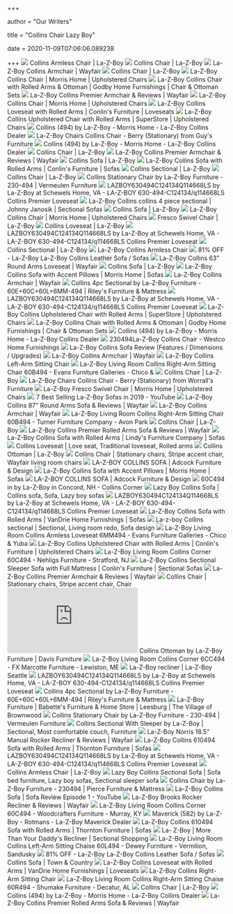 +++
        
author = "Our Writers"
        
title = "Collins Chair Lazy Boy"
        
date = 2020-11-09T07:06:06.089238
        
+++
[ ![](http://content.la-z-boy.com/Images/product/category/roomplanner/glamour/large/494_60M_1_v2.jpg)](http://content.la-z-boy.com/Images/product/category/roomplanner/glamour/large/494_60M_1_v2.jpg) Collins Armless Chair | La-Z-Boy
[ ![](https://content.la-z-boy.com/Images/product/categoryalt/large/230_494closeup.jpg)](https://content.la-z-boy.com/Images/product/categoryalt/large/230_494closeup.jpg) Collins Chair | La-Z-Boy
[ ![](https://secure.img1-fg.wfcdn.com/im/33720003/compr-r85/6048/60488261/collins-armchair.jpg)](https://secure.img1-fg.wfcdn.com/im/33720003/compr-r85/6048/60488261/collins-armchair.jpg) La-Z-Boy Collins Armchair | Wayfair
[ ![](http://content.la-z-boy.com/Images/product/categoryalt/large/230_494_alt.jpg)](http://content.la-z-boy.com/Images/product/categoryalt/large/230_494_alt.jpg) Collins Chair | La-Z-Boy
[ ![](https://imageresizer.furnituredealer.net/img/remote/images.furnituredealer.net/img/products%2Fla-z-boy%2Fcolor%2Fcollins%20494_728329057-bjuxqsxnjcuwiqkjan5fzkw.jpg?width=878&height=600&scale=both&trim.threshold=80)](https://imageresizer.furnituredealer.net/img/remote/images.furnituredealer.net/img/products%2Fla-z-boy%2Fcolor%2Fcollins%20494_728329057-bjuxqsxnjcuwiqkjan5fzkw.jpg?width=878&height=600&scale=both&trim.threshold=80) La-Z-Boy Collins Chair | Morris Home | Upholstered Chairs
[ ![](https://imageresizer.furnituredealer.net/img/remote/images.furnituredealer.net/img/products%2Fla-z-boy%2Fcolor%2Fcollins%20494_230494l%2B240494le111778-b0.jpg?width=1024&height=768&scale=both&trim.threshold=50&trim.percentpadding=10)](https://imageresizer.furnituredealer.net/img/remote/images.furnituredealer.net/img/products%2Fla-z-boy%2Fcolor%2Fcollins%20494_230494l%2B240494le111778-b0.jpg?width=1024&height=768&scale=both&trim.threshold=50&trim.percentpadding=10) La-Z-Boy Collins Chair with Rolled Arms & Ottoman | Godby Home Furnishings  | Chair & Ottoman Sets
[ ![](https://secure.img1-fg.wfcdn.com/im/25504776/resize-h800-w800%5Ecompr-r85/6892/68927421/Collins+Premier+Armchair.jpg)](https://secure.img1-fg.wfcdn.com/im/25504776/resize-h800-w800%5Ecompr-r85/6892/68927421/Collins+Premier+Armchair.jpg) La-Z-Boy Collins Premier Armchair & Reviews | Wayfair
[ ![](https://imageresizer.furnituredealer.net/img/remote/images.furnituredealer.net/img/products%2Fla-z-boy%2Fcolor%2Fcollins%20494_728329057-bqgsptedslka2inymu-dp3q.jpg?width=878&height=600&scale=both&trim.threshold=80)](https://imageresizer.furnituredealer.net/img/remote/images.furnituredealer.net/img/products%2Fla-z-boy%2Fcolor%2Fcollins%20494_728329057-bqgsptedslka2inymu-dp3q.jpg?width=878&height=600&scale=both&trim.threshold=80) La-Z-Boy Collins Chair | Morris Home | Upholstered Chairs
[ ![](https://imageresizer.furnituredealer.net/img/remote/images.furnituredealer.net/img/products%2Fla-z-boy%2Fcolor%2Fcollins%20494_630494dl981036-b2.jpg?width=1024&height=768&scale=both&trim.threshold=50&trim.percentpadding=10)](https://imageresizer.furnituredealer.net/img/remote/images.furnituredealer.net/img/products%2Fla-z-boy%2Fcolor%2Fcollins%20494_630494dl981036-b2.jpg?width=1024&height=768&scale=both&trim.threshold=50&trim.percentpadding=10) La-Z-Boy Collins Loveseat with Rolled Arms | Conlin's Furniture | Loveseats
[ ![](https://imageresizer.furnituredealer.net/img/remote/images.furnituredealer.net/img/products%2Fla-z-boy%2Fcolor%2Fcollins%20494_230494le111778-b0.jpg?width=1024&height=768&scale=both&trim.threshold=50&trim.percentpadding=10)](https://imageresizer.furnituredealer.net/img/remote/images.furnituredealer.net/img/products%2Fla-z-boy%2Fcolor%2Fcollins%20494_230494le111778-b0.jpg?width=1024&height=768&scale=both&trim.threshold=50&trim.percentpadding=10) La-Z-Boy Collins Upholstered Chair with Rolled Arms | SuperStore |  Upholstered Chairs
[ ![](https://imageresizer.furnituredealer.net/img/remote/images.furnituredealer.net/img/collections%2Fla-z-boy%2Fcollins%20494_494-lss-b1.jpg?width=850&height=850&f.sharpen=25&down.preserve=0&trim.threshold=80&trim.percentpadding=0.5)](https://imageresizer.furnituredealer.net/img/remote/images.furnituredealer.net/img/collections%2Fla-z-boy%2Fcollins%20494_494-lss-b1.jpg?width=850&height=850&f.sharpen=25&down.preserve=0&trim.threshold=80&trim.percentpadding=0.5) Collins (494) by La-Z-Boy - Morris Home - La-Z-Boy Collins Dealer
[ ![](https://imgres.tailbase.com/rzdimg/prods/800/553812_1.jpg)](https://imgres.tailbase.com/rzdimg/prods/800/553812_1.jpg) La-Z-Boy Chairs Collins Chair - Berry (Stationary) from Guy's Furniture
[ ![](https://images.furnituredealer.net/img/collections%2Fla-z-boy%2Fcollins%20494_494-db1.jpg)](https://images.furnituredealer.net/img/collections%2Fla-z-boy%2Fcollins%20494_494-db1.jpg) Collins (494) by La-Z-Boy - Morris Home - La-Z-Boy Collins Dealer
[ ![](https://spin-image.marxent.io/lzb?SKU=230494&padding=10&bg=white&Base=B144708&Finish=Default&trim&width=1000&height=1000)](https://spin-image.marxent.io/lzb?SKU=230494&padding=10&bg=white&Base=B144708&Finish=Default&trim&width=1000&height=1000) Collins Chair | La-Z-Boy
[ ![](https://secure.img1-fg.wfcdn.com/im/36855689/resize-h800-w800%5Ecompr-r85/6892/68927422/Collins+Premier+Armchair.jpg)](https://secure.img1-fg.wfcdn.com/im/36855689/resize-h800-w800%5Ecompr-r85/6892/68927422/Collins+Premier+Armchair.jpg) La-Z-Boy Collins Premier Armchair & Reviews | Wayfair
[ ![](https://content.la-z-boy.com/Images/product/category/sofas/large/494_sofa_v2.jpg)](https://content.la-z-boy.com/Images/product/category/sofas/large/494_sofa_v2.jpg) Collins Sofa | La-Z-Boy
[ ![](https://imageresizer.furnituredealer.net/img/remote/images.furnituredealer.net/img/products%2Fla-z-boy%2Fcolor%2Fcollins%20494_610494124153-b3.jpg?width=1024&height=768&scale=both&trim.threshold=50&trim.percentpadding=10)](https://imageresizer.furnituredealer.net/img/remote/images.furnituredealer.net/img/products%2Fla-z-boy%2Fcolor%2Fcollins%20494_610494124153-b3.jpg?width=1024&height=768&scale=both&trim.threshold=50&trim.percentpadding=10) La-Z-Boy Collins Sofa with Rolled Arms | Conlin's Furniture | Sofas
[ ![](http://content.la-z-boy.com/Images/product/categoryalt/sectional/large/xxy_494_alt.jpg)](http://content.la-z-boy.com/Images/product/categoryalt/sectional/large/xxy_494_alt.jpg) Collins Sectional | La-Z-Boy
[ ![](https://content.la-z-boy.com/Images/product/categoryalt/230_494topview.jpg)](https://content.la-z-boy.com/Images/product/categoryalt/230_494topview.jpg) Collins Chair | La-Z-Boy
[ ![](https://cdn.knorrweb.com/la-z-boy-furniture/800x800/collins-stationary-chair.jpg)](https://cdn.knorrweb.com/la-z-boy-furniture/800x800/collins-stationary-chair.jpg) Collins Stationary Chair by La-Z-Boy Furniture - 230-494 | Vermeulen  Furniture
[ ![](https://images.webfronts.com/cache/ehqwdtnktg.jpg?imgeng=/w_500/h_500/m_letterbox_ffffff_100)](https://images.webfronts.com/cache/ehqwdtnktg.jpg?imgeng=/w_500/h_500/m_letterbox_ffffff_100) LAZBOY630494C124134Q114668LS by La-Z-Boy at Schewels Home, VA - LA-Z-BOY  630-494-C124134/q114668LS Collins Premier Loveseat
[ ![](https://images.furnituredealer.net/img/products%2Fla-z-boy%2Fcolor%2Fcollins%20494_9910335-bsabk5eq_l0upkhupetgy5q.jpg)](https://images.furnituredealer.net/img/products%2Fla-z-boy%2Fcolor%2Fcollins%20494_9910335-bsabk5eq_l0upkhupetgy5q.jpg) La-Z-Boy Collins collins 4 piece sectional | Johnny Janosik | Sectional  Sofas
[ ![](https://content.la-z-boy.com/Images/product/categoryalt/large/VN12f_COLLINS_C990634.jpg)](https://content.la-z-boy.com/Images/product/categoryalt/large/VN12f_COLLINS_C990634.jpg) Collins Sofa | La-Z-Boy
[ ![](https://imageresizer.furnituredealer.net/img/remote/images.furnituredealer.net/img/products%2Fla-z-boy%2Fcolor%2Fcollins%20494_728329057-bktqceqifbe6qgwvp52gsqq.jpg?width=878&height=600&scale=both&trim.threshold=80)](https://imageresizer.furnituredealer.net/img/remote/images.furnituredealer.net/img/products%2Fla-z-boy%2Fcolor%2Fcollins%20494_728329057-bktqceqifbe6qgwvp52gsqq.jpg?width=878&height=600&scale=both&trim.threshold=80) La-Z-Boy Collins Chair | Morris Home | Upholstered Chairs
[ ![](https://content.la-z-boy.com/Images/product/category/chairs/large/306_chair_v2.jpg)](https://content.la-z-boy.com/Images/product/category/chairs/large/306_chair_v2.jpg) Fresco Swivel Chair | La-Z-Boy
[ ![](https://content.la-z-boy.com/Images/product/categoryalt/630_494_alt.jpg)](https://content.la-z-boy.com/Images/product/categoryalt/630_494_alt.jpg) Collins Loveseat | La-Z-Boy
[ ![](https://images.webfronts.com/cache/mtnfibrldm.jpg?imgeng=/w_500/h_500/m_letterbox_ffffff_100)](https://images.webfronts.com/cache/mtnfibrldm.jpg?imgeng=/w_500/h_500/m_letterbox_ffffff_100) LAZBOY630494C124134Q114668LS by La-Z-Boy at Schewels Home, VA - LA-Z-BOY  630-494-C124134/q114668LS Collins Premier Loveseat
[ ![](https://content.la-z-boy.com/Images/product/category/sectionals/large/494_sectional_v2.jpg)](https://content.la-z-boy.com/Images/product/category/sectionals/large/494_sectional_v2.jpg) Collins Sectional | La-Z-Boy
[ ![](https://images2.imgix.net/p4dbimg/126/images/60m_494.jpg?trim=color&trimcolor=FFFFFF&trimtol=5&w=1024&h=768&fm=pjpg&auto=format)](https://images2.imgix.net/p4dbimg/126/images/60m_494.jpg?trim=color&trimcolor=FFFFFF&trimtol=5&w=1024&h=768&fm=pjpg&auto=format) La-Z-Boy Collins Armless Chair
[ ![](https://images.kaiyo.com/81395/la-z-boy/sofas/classic-sofas/second-hand-collins-leather-sofa.jpeg)](https://images.kaiyo.com/81395/la-z-boy/sofas/classic-sofas/second-hand-collins-leather-sofa.jpeg) 81% OFF - La-Z-Boy La-Z-Boy Collins Leather Sofa / Sofas
[ ![](https://secure.img1-ag.wfcdn.com/im/35877678/resize-h800-w800%5Ecompr-r85/6690/66901414/Collins+63%2522+Round+Arms+Loveseat.jpg)](https://secure.img1-ag.wfcdn.com/im/35877678/resize-h800-w800%5Ecompr-r85/6690/66901414/Collins+63%2522+Round+Arms+Loveseat.jpg) La-Z-Boy Collins 63" Round Arms Loveseat | Wayfair
[ ![](https://content.la-z-boy.com/Images/product/categoryalt/610_494closeuproom.jpg)](https://content.la-z-boy.com/Images/product/categoryalt/610_494closeuproom.jpg) Collins Sofa | La-Z-Boy
[ ![](https://imageresizer.furnituredealer.net/img/remote/images.furnituredealer.net/img/products%2Fla-z-boy%2Fcolor%2Fcollins%20494_509623189-bhjuopc8w_0-6wu3lcpiuog.jpg?width=878&height=600&scale=both&trim.threshold=80)](https://imageresizer.furnituredealer.net/img/remote/images.furnituredealer.net/img/products%2Fla-z-boy%2Fcolor%2Fcollins%20494_509623189-bhjuopc8w_0-6wu3lcpiuog.jpg?width=878&height=600&scale=both&trim.threshold=80) La-Z-Boy Collins Sofa with Accent Pillows | Morris Home | Sofas
[ ![](https://secure.img1-fg.wfcdn.com/im/59634264/resize-h800-w800%5Ecompr-r85/1002/100225157/Collins+Armchair.jpg)](https://secure.img1-fg.wfcdn.com/im/59634264/resize-h800-w800%5Ecompr-r85/1002/100225157/Collins+Armchair.jpg) La-Z-Boy Collins Armchair | Wayfair
[ ![](https://cdn.knorrweb.com/la-z-boy-furniture/800x800/99b7b3601c6f65e6feddd96cb506ddae.jpg)](https://cdn.knorrweb.com/la-z-boy-furniture/800x800/99b7b3601c6f65e6feddd96cb506ddae.jpg) Collins 4pc Sectional by La-Z-Boy Furniture - 60E+60C+60L+6MM-494 | Riley's  Furniture & Mattress
[ ![](https://images.webfronts.com/cache/omhnmuoshi.jpg?imgeng=/w_500/h_500/m_letterbox_ffffff_100)](https://images.webfronts.com/cache/omhnmuoshi.jpg?imgeng=/w_500/h_500/m_letterbox_ffffff_100) LAZBOY630494C124134Q114668LS by La-Z-Boy at Schewels Home, VA - LA-Z-BOY  630-494-C124134/q114668LS Collins Premier Loveseat
[ ![](https://imageresizer.furnituredealer.net/img/remote/images.furnituredealer.net/img/products%2Fla-z-boy%2Fcolor%2Fcollins%20494_230494le111778-b4.jpg?width=1024&height=768&scale=both&trim.threshold=50&trim.percentpadding=10)](https://imageresizer.furnituredealer.net/img/remote/images.furnituredealer.net/img/products%2Fla-z-boy%2Fcolor%2Fcollins%20494_230494le111778-b4.jpg?width=1024&height=768&scale=both&trim.threshold=50&trim.percentpadding=10) La-Z-Boy Collins Upholstered Chair with Rolled Arms | SuperStore |  Upholstered Chairs
[ ![](https://imageresizer.furnituredealer.net/img/remote/images.furnituredealer.net/img/products%2Fla-z-boy%2Fcolor%2Fcollins%20494_230494l%2B240494le111778-b2.jpg?width=1024&height=768&scale=both&trim.threshold=50&trim.percentpadding=10)](https://imageresizer.furnituredealer.net/img/remote/images.furnituredealer.net/img/products%2Fla-z-boy%2Fcolor%2Fcollins%20494_230494l%2B240494le111778-b2.jpg?width=1024&height=768&scale=both&trim.threshold=50&trim.percentpadding=10) La-Z-Boy Collins Chair with Rolled Arms & Ottoman | Godby Home Furnishings  | Chair & Ottoman Sets
[ ![](https://imageresizer.furnituredealer.net/img/remote/images.furnituredealer.net/img/collections%2Fla-z-boy%2Fcollins%20494_494-lss-b3.jpg?width=850&height=850&f.sharpen=25&down.preserve=0&trim.threshold=80&trim.percentpadding=0.5)](https://imageresizer.furnituredealer.net/img/remote/images.furnituredealer.net/img/collections%2Fla-z-boy%2Fcollins%20494_494-lss-b3.jpg?width=850&height=850&f.sharpen=25&down.preserve=0&trim.threshold=80&trim.percentpadding=0.5) Collins (494) by La-Z-Boy - Morris Home - La-Z-Boy Collins Dealer
[ ![](https://www.specsserver.com/CACHE/MEFGFGWGUCOD.JPG)](https://www.specsserver.com/CACHE/MEFGFGWGUCOD.JPG) 230494La-Z-Boy Collins Chair - Westco Home Furnishings
[ ![](https://www.furnitureacademy.com/wp-content/uploads/2019/07/La-Z-Boy-Collins-Sofa-Review-Features-Dimensions-Upgrades.jpg)](https://www.furnitureacademy.com/wp-content/uploads/2019/07/La-Z-Boy-Collins-Sofa-Review-Features-Dimensions-Upgrades.jpg) La-Z-Boy Collins Sofa Review (Features / Dimensions / Upgrades)
[ ![](https://secure.img1-fg.wfcdn.com/im/27739742/resize-h800-w800%5Ecompr-r85/1002/100225151/Collins+Armchair.jpg)](https://secure.img1-fg.wfcdn.com/im/27739742/resize-h800-w800%5Ecompr-r85/1002/100225151/Collins+Armchair.jpg) La-Z-Boy Collins Armchair | Wayfair
[ ![](https://images2.imgix.net/p4dbimg/126/images/60a494.jpg?fit=fill&trim=color&trimcolor=FFFFFF&trimtol=5&bg=FFFFFF&w=1024&h=768&fm=pjpg&auto=format)](https://images2.imgix.net/p4dbimg/126/images/60a494.jpg?fit=fill&trim=color&trimcolor=FFFFFF&trimtol=5&bg=FFFFFF&w=1024&h=768&fm=pjpg&auto=format) La-Z-Boy Collins Left-Arm Sitting Chair
[ ![](https://images2.imgix.net/p4dbimg/126/images/60b_494.jpg?fit=fill&trim=color&trimcolor=FFFFFF&trimtol=5&bg=FFFFFF&w=768&h=576&fm=pjpg&auto=format)](https://images2.imgix.net/p4dbimg/126/images/60b_494.jpg?fit=fill&trim=color&trimcolor=FFFFFF&trimtol=5&bg=FFFFFF&w=768&h=576&fm=pjpg&auto=format) La-Z-Boy Living Room Collins Right-Arm Sitting Chair 60B494 - Evans  Furniture Galleries - Chico &
[ ![](https://content.la-z-boy.com/Images/product/dimensions/Chair_Dimensions.jpg)](https://content.la-z-boy.com/Images/product/dimensions/Chair_Dimensions.jpg) Collins Chair | La-Z-Boy
[ ![](https://imgres.tailbase.com/rzdimg/prods/800/553812_2.jpg)](https://imgres.tailbase.com/rzdimg/prods/800/553812_2.jpg) La-Z-Boy Chairs Collins Chair - Berry (Stationary) from Worrall's Furniture
[ ![](https://imageresizer.furnituredealer.net/img/remote/images.furnituredealer.net/img/products%2Fla-z-boy%2Fcolor%2Ffresco%20-_514957186-b3k5rdl7kpegqnhqz-a4yea.jpg?width=878&height=600&scale=both&trim.threshold=80)](https://imageresizer.furnituredealer.net/img/remote/images.furnituredealer.net/img/products%2Fla-z-boy%2Fcolor%2Ffresco%20-_514957186-b3k5rdl7kpegqnhqz-a4yea.jpg?width=878&height=600&scale=both&trim.threshold=80) La-Z-Boy Fresco Swivel Chair | Morris Home | Upholstered Chairs
[ ![](https://i.ytimg.com/vi/-beodlz0Czw/maxresdefault.jpg)](https://i.ytimg.com/vi/-beodlz0Czw/maxresdefault.jpg) 7 Best Selling La-Z-Boy Sofas in 2019 - YouTube
[ ![](https://secure.img1-fg.wfcdn.com/im/36633639/resize-h800-w800%5Ecompr-r85/1002/100227972/Collins+87%2522+Round+Arms+Sofa.jpg)](https://secure.img1-fg.wfcdn.com/im/36633639/resize-h800-w800%5Ecompr-r85/1002/100227972/Collins+87%2522+Round+Arms+Sofa.jpg) La-Z-Boy Collins 87" Round Arms Sofa & Reviews | Wayfair
[ ![](https://secure.img1-fg.wfcdn.com/im/33018373/resize-h800-w800%5Ecompr-r85/1002/100225143/Collins+Armchair.jpg)](https://secure.img1-fg.wfcdn.com/im/33018373/resize-h800-w800%5Ecompr-r85/1002/100225143/Collins+Armchair.jpg) La-Z-Boy Collins Armchair | Wayfair
[ ![](https://images2.imgix.net/p4dbimg/126/images/60b_494.jpg?trim=color&trimcolor=FFFFFF&trimtol=5&w=1024&h=768&fm=pjpg&auto=format)](https://images2.imgix.net/p4dbimg/126/images/60b_494.jpg?trim=color&trimcolor=FFFFFF&trimtol=5&w=1024&h=768&fm=pjpg&auto=format) La-Z-Boy Living Room Collins Right-Arm Sitting Chair 60B494 - Turner  Furniture Company - Avon Park
[ ![](https://www.la-z-boy.com/Images/product/category/chairs/230_653_v2_v2.jpg)](https://www.la-z-boy.com/Images/product/category/chairs/230_653_v2_v2.jpg) Collins Chair | La-Z-Boy
[ ![](https://secure.img1-fg.wfcdn.com/im/87018136/resize-h800-w800%5Ecompr-r85/4098/40985254/Collins+Premier+Rolled+Arms+Sofa.jpg)](https://secure.img1-fg.wfcdn.com/im/87018136/resize-h800-w800%5Ecompr-r85/4098/40985254/Collins+Premier+Rolled+Arms+Sofa.jpg) La-Z-Boy Collins Premier Rolled Arms Sofa & Reviews | Wayfair
[ ![](https://images.furnituredealer.net/img/products%2Fla-z-boy%2Fcolor%2Fcollins%20494_610494124153-b1.jpg)](https://images.furnituredealer.net/img/products%2Fla-z-boy%2Fcolor%2Fcollins%20494_610494124153-b1.jpg) La-Z-Boy Collins Sofa with Rolled Arms | Lindy's Furniture Company | Sofas
[ ![](https://i.pinimg.com/originals/f8/de/f5/f8def571ddb7b6a1ad2a07f2ebfb5721.jpg)](https://i.pinimg.com/originals/f8/de/f5/f8def571ddb7b6a1ad2a07f2ebfb5721.jpg) Collins Loveseat | Love seat, Traditional loveseat, Rolled arms
[ ![](https://content.la-z-boy.com/Images/product/category/ottomans/large/494_ottoman_v2.jpg)](https://content.la-z-boy.com/Images/product/category/ottomans/large/494_ottoman_v2.jpg) Collins Ottoman | La-Z-Boy
[ ![](https://i.pinimg.com/originals/6d/f2/80/6df280927f2b7ca2f4072ca8b83fff2d.jpg)](https://i.pinimg.com/originals/6d/f2/80/6df280927f2b7ca2f4072ca8b83fff2d.jpg) Collins Chair | Stationary chairs, Stripe accent chair, Wayfair living room  chairs
[ ![](https://www.adcockfurniture.com/images/thumbs/0002215_la-z-boy-collins-sofa_600.jpeg)](https://www.adcockfurniture.com/images/thumbs/0002215_la-z-boy-collins-sofa_600.jpeg) LA-Z-BOY COLLINS SOFA | Adcock Furniture & Design
[ ![](https://imageresizer.furnituredealer.net/img/remote/images.furnituredealer.net/img/products%2Fla-z-boy%2Fcolor%2Fcollins%20494_509623189-biusgjftv2ey_ooli3v5zow.jpg?width=878&height=600&scale=both&trim.threshold=80)](https://imageresizer.furnituredealer.net/img/remote/images.furnituredealer.net/img/products%2Fla-z-boy%2Fcolor%2Fcollins%20494_509623189-biusgjftv2ey_ooli3v5zow.jpg?width=878&height=600&scale=both&trim.threshold=80) La-Z-Boy Collins Sofa with Accent Pillows | Morris Home | Sofas
[ ![](https://www.adcockfurniture.com/images/thumbs/0006869_la-z-boy-roxie-swivel-chair_360.jpeg)](https://www.adcockfurniture.com/images/thumbs/0006869_la-z-boy-roxie-swivel-chair_360.jpeg) LA-Z-BOY COLLINS SOFA | Adcock Furniture & Design
[ ![](https://images.webfronts.com/cache/memtddlywpat.jpg?imgeng=/w_500/h_500/m_letterbox_ffffff_100)](https://images.webfronts.com/cache/memtddlywpat.jpg?imgeng=/w_500/h_500/m_letterbox_ffffff_100) 60C494 in by La-Z-Boy in Concord, NH - Collins Corner
[ ![](https://i.pinimg.com/originals/15/3e/e1/153ee1d9b369df04df2e4d26cc871d08.jpg)](https://i.pinimg.com/originals/15/3e/e1/153ee1d9b369df04df2e4d26cc871d08.jpg) Lazy Boy Collins Sofa | Collins sofa, Sofa, Lazy boy sofas
[ ![](https://images.webfronts.com/cache/dphuodvvxm.jpg?imgeng=/w_500/h_500/m_letterbox_ffffff_100)](https://images.webfronts.com/cache/dphuodvvxm.jpg?imgeng=/w_500/h_500/m_letterbox_ffffff_100) LAZBOY630494C124134Q114668LS by La-Z-Boy at Schewels Home, VA - LA-Z-BOY  630-494-C124134/q114668LS Collins Premier Loveseat
[ ![](https://imageresizer.furnituredealer.net/img/remote/images.furnituredealer.net/img/products%2Fla-z-boy%2Fcolor%2Fcollins%20494_610494124153-bvams-vpwhew18uwbjup7qg.jpg?width=878&height=600&scale=both&trim.threshold=80)](https://imageresizer.furnituredealer.net/img/remote/images.furnituredealer.net/img/products%2Fla-z-boy%2Fcolor%2Fcollins%20494_610494124153-bvams-vpwhew18uwbjup7qg.jpg?width=878&height=600&scale=both&trim.threshold=80) La-Z-Boy Collins Sofa with Rolled Arms | VanDrie Home Furnishings | Sofas
[ ![](https://i.pinimg.com/originals/70/30/c0/7030c00a335a156a7379ef12bc1010b3.jpg)](https://i.pinimg.com/originals/70/30/c0/7030c00a335a156a7379ef12bc1010b3.jpg) La-z-boy Collins sectional | Sectional, Living room redo, Sofa design
[ ![](https://images2.imgix.net/p4dbimg/126/images/6mm_494.jpg?trim=color&trimcolor=FFFFFF&trimtol=5&w=1024&h=768&fm=pjpg&auto=format)](https://images2.imgix.net/p4dbimg/126/images/6mm_494.jpg?trim=color&trimcolor=FFFFFF&trimtol=5&w=1024&h=768&fm=pjpg&auto=format) La-Z-Boy Living Room Collins Armless Loveseat 6MM494 - Evans Furniture  Galleries - Chico & Yuba
[ ![](https://imageresizer.furnituredealer.net/img/remote/images.furnituredealer.net/img/products%2Fla-z-boy%2Fcolor%2Fcollins%20494_230494dl981036-b0.jpg?width=1024&height=768&scale=both&trim.threshold=50&trim.percentpadding=10)](https://imageresizer.furnituredealer.net/img/remote/images.furnituredealer.net/img/products%2Fla-z-boy%2Fcolor%2Fcollins%20494_230494dl981036-b0.jpg?width=1024&height=768&scale=both&trim.threshold=50&trim.percentpadding=10) La-Z-Boy Collins Upholstered Chair with Rolled Arms | Conlin's Furniture |  Upholstered Chairs
[ ![](https://images2.imgix.net/p4dbimg/126/images/60c_494.jpg?fit=fill&trim=color&trimcolor=FFFFFF&trimtol=5&bg=FFFFFF&w=1024&h=768&fm=pjpg&auto=format)](https://images2.imgix.net/p4dbimg/126/images/60c_494.jpg?fit=fill&trim=color&trimcolor=FFFFFF&trimtol=5&bg=FFFFFF&w=1024&h=768&fm=pjpg&auto=format) La-Z-Boy Living Room Collins Corner 60C494 - Nehligs Furniture - Stratford,  NJ
[ ![](https://imageresizer.furnituredealer.net/img/remote/images.furnituredealer.net/img/products%2Fla-z-boy%2Fcolor%2Fcollins%20494_494%20sectional%20sleeper%20dl981036-b0.jpg?width=1024&height=768&scale=both&trim.threshold=50&trim.percentpadding=10)](https://imageresizer.furnituredealer.net/img/remote/images.furnituredealer.net/img/products%2Fla-z-boy%2Fcolor%2Fcollins%20494_494%20sectional%20sleeper%20dl981036-b0.jpg?width=1024&height=768&scale=both&trim.threshold=50&trim.percentpadding=10) La-Z-Boy Collins Sectional Sleeper Sofa with Full Mattress | Conlin's  Furniture | Sectional Sofas
[ ![](https://secure.img1-fg.wfcdn.com/im/24121971/resize-h500-p1-w500%5Ecompr-r85/6892/68927824/default_name.jpg)](https://secure.img1-fg.wfcdn.com/im/24121971/resize-h500-p1-w500%5Ecompr-r85/6892/68927824/default_name.jpg) La-Z-Boy Collins Premier Armchair & Reviews | Wayfair
[ ![](https://i.pinimg.com/originals/17/6c/13/176c13dedc9039e7cba08cb6db53e05b.jpg)](https://i.pinimg.com/originals/17/6c/13/176c13dedc9039e7cba08cb6db53e05b.jpg) Collins Chair | Stationary chairs, Stripe accent chair, Chair
[ ![](https://images.knorrweb.com/render-image.php?url=http://catalog.knorrweb.com/v2/furniture-files/la-z-boy-furniture/living-room-furniture/chair-ottoman/collins-ottoman-2.jpg&width=468&height=367)](https://images.knorrweb.com/render-image.php?url=http://catalog.knorrweb.com/v2/furniture-files/la-z-boy-furniture/living-room-furniture/chair-ottoman/collins-ottoman-2.jpg&width=468&height=367) Collins Ottoman by La-Z-Boy Furniture | Davis Furniture
[ ![](https://images2.imgix.net/p4dbimg/126/images/6cc_494.jpg?fit=fill&trim=color&trimcolor=FFFFFF&trimtol=5&bg=FFFFFF&w=1024&h=768&fm=pjpg&auto=format)](https://images2.imgix.net/p4dbimg/126/images/6cc_494.jpg?fit=fill&trim=color&trimcolor=FFFFFF&trimtol=5&bg=FFFFFF&w=1024&h=768&fm=pjpg&auto=format) La-Z-Boy Living Room Collins Corner 6CC494 - FX Marcotte Furniture -  Lewiston, ME
[ ![](https://www.lazboyseattle.com/wp-content/uploads/2020/02/94P_894_alt-1-604x270.jpg)](https://www.lazboyseattle.com/wp-content/uploads/2020/02/94P_894_alt-1-604x270.jpg) La-Z-Boy recliner | La-Z-Boy Seattle
[ ![](https://images.webfronts.com/cache/mtnfibrldm.jpg?imgeng=/w_225/h_225/m_letterbox_ffffff_100)](https://images.webfronts.com/cache/mtnfibrldm.jpg?imgeng=/w_225/h_225/m_letterbox_ffffff_100) LAZBOY630494C124134Q114668LS by La-Z-Boy at Schewels Home, VA - LA-Z-BOY  630-494-C124134/q114668LS Collins Premier Loveseat
[ ![](https://cdn.knorrweb.com/la-z-boy-furniture/99b7b3601c6f65e6feddd96cb506ddae.jpg)](https://cdn.knorrweb.com/la-z-boy-furniture/99b7b3601c6f65e6feddd96cb506ddae.jpg) Collins 4pc Sectional by La-Z-Boy Furniture - 60E+60C+60L+6MM-494 | Riley's  Furniture & Mattress
[ ![](https://babettesonline.com/images/uploaded/BF-Lazboy-manufacturers-page-top-MOBILE-min.jpg)](https://babettesonline.com/images/uploaded/BF-Lazboy-manufacturers-page-top-MOBILE-min.jpg) La-Z-Boy Furniture | Babette's Furniture & Home Store | Leesburg | The  Village of Brownwood
[ ![](https://cdn.knorrweb.com/la-z-boy-furniture/800x800/collins-stationary-chair-1.jpg)](https://cdn.knorrweb.com/la-z-boy-furniture/800x800/collins-stationary-chair-1.jpg) Collins Stationary Chair by La-Z-Boy Furniture - 230-494 | Vermeulen  Furniture
[ ![](https://i.pinimg.com/originals/ed/b5/cd/edb5cde20329b069bfe5ee221f01c71c.jpg)](https://i.pinimg.com/originals/ed/b5/cd/edb5cde20329b069bfe5ee221f01c71c.jpg) Collins Sectional With Sleeper by La-Z-Boy | Sectional, Most comfortable  couch, Furniture
[ ![](https://secure.img1-fg.wfcdn.com/im/46854836/compr-r85/7346/73460015/norris-185-manual-rocker-recliner.jpg)](https://secure.img1-fg.wfcdn.com/im/46854836/compr-r85/7346/73460015/norris-185-manual-rocker-recliner.jpg) La-Z-Boy Norris 18.5" Manual Rocker Recliner & Reviews | Wayfair
[ ![](https://imageresizer.furnituredealer.net/img/remote/images.furnituredealer.net/img/products%2Fla-z-boy%2Fcolor%2Fcollins%20494_610494le111734-b0.jpg?width=1024&height=768&scale=both&trim.threshold=50&trim.percentpadding=10)](https://imageresizer.furnituredealer.net/img/remote/images.furnituredealer.net/img/products%2Fla-z-boy%2Fcolor%2Fcollins%20494_610494le111734-b0.jpg?width=1024&height=768&scale=both&trim.threshold=50&trim.percentpadding=10) La-Z-Boy Collins 610494 Sofa with Rolled Arms | Thornton Furniture | Sofas
[ ![](https://images.webfronts.com/cache/egshkqrgeg.jpg?imgeng=/w_500/h_500/m_letterbox_ffffff_100)](https://images.webfronts.com/cache/egshkqrgeg.jpg?imgeng=/w_500/h_500/m_letterbox_ffffff_100) LAZBOY630494C124134Q114668LS by La-Z-Boy at Schewels Home, VA - LA-Z-BOY  630-494-C124134/q114668LS Collins Premier Loveseat
[ ![](https://spin-image.marxent.io/lzb?SKU=60M494&padding=10&bg=white&Base=B144708&trim&width=1000&height=1000)](https://spin-image.marxent.io/lzb?SKU=60M494&padding=10&bg=white&Base=B144708&trim&width=1000&height=1000) Collins Armless Chair | La-Z-Boy
[ ![](https://i.pinimg.com/originals/63/17/f5/6317f5a74cc88493100d3d0e0f5ef573.jpg)](https://i.pinimg.com/originals/63/17/f5/6317f5a74cc88493100d3d0e0f5ef573.jpg) Lazy Boy Collins Sectional Sofa | Sofa bed furniture, Lazy boy sofas,  Sectional sleeper sofa
[ ![](https://cdn.knorrweb.com/la-z-boy-furniture/800x800/907615d623530757c7d8b56dc3fe7d46.jpg)](https://cdn.knorrweb.com/la-z-boy-furniture/800x800/907615d623530757c7d8b56dc3fe7d46.jpg) Collins Chair by La-Z-Boy Furniture - 230494 | Pierce Furniture & Mattress
[ ![](https://i.ytimg.com/vi/lQ9mAdatE0Q/maxresdefault.jpg)](https://i.ytimg.com/vi/lQ9mAdatE0Q/maxresdefault.jpg) La-Z-Boy Collins Sofa | Sofa Review Episode 1 - YouTube
[ ![](https://secure.img1-fg.wfcdn.com/im/03301681/compr-r85/7205/72051437/brooks-rocker-recliner.jpg)](https://secure.img1-fg.wfcdn.com/im/03301681/compr-r85/7205/72051437/brooks-rocker-recliner.jpg) La-Z-Boy Brooks Rocker Recliner & Reviews | Wayfair
[ ![](https://images2.imgix.net/p4dbimg/126/images/a25b_collins_60c-494_d154152.jpg?trim=color&trimcolor=FFFFFF&trimtol=5&w=1024&h=768&fm=pjpg&auto=format)](https://images2.imgix.net/p4dbimg/126/images/a25b_collins_60c-494_d154152.jpg?trim=color&trimcolor=FFFFFF&trimtol=5&w=1024&h=768&fm=pjpg&auto=format) La-Z-Boy Living Room Collins Corner 60C494 - Woodcrafters Furniture -  Murray, KY
[ ![](https://images.furnituredealer.net/img/collections%2Fla-z-boy%2F582%20maverick_582-lms-b3.jpg)](https://images.furnituredealer.net/img/collections%2Fla-z-boy%2F582%20maverick_582-lms-b3.jpg) Maverick (582) by La-Z-Boy - Rotmans - La-Z-Boy Maverick Dealer
[ ![](https://imageresizer.furnituredealer.net/img/remote/images.furnituredealer.net/img/products%2Fla-z-boy%2Fcolor%2Fcollins%20494_610494le111734-b3.jpg?width=1024&height=768&scale=both&trim.threshold=50&trim.percentpadding=10)](https://imageresizer.furnituredealer.net/img/remote/images.furnituredealer.net/img/products%2Fla-z-boy%2Fcolor%2Fcollins%20494_610494le111734-b3.jpg?width=1024&height=768&scale=both&trim.threshold=50&trim.percentpadding=10) La-Z-Boy Collins 610494 Sofa with Rolled Arms | Thornton Furniture | Sofas
[ ![](http://www.ourkidsmom.com/wp-content/uploads/2012/06/4.jpg)](http://www.ourkidsmom.com/wp-content/uploads/2012/06/4.jpg) La- Z-Boy | More Than Your Daddy's Recliner | Sectional Shopping
[ ![](https://images2.imgix.net/p4dbimg/126/images/60l_494.jpg?fit=fill&trim=color&trimcolor=FFFFFF&trimtol=5&bg=FFFFFF&w=768&h=576&fm=pjpg)](https://images2.imgix.net/p4dbimg/126/images/60l_494.jpg?fit=fill&trim=color&trimcolor=FFFFFF&trimtol=5&bg=FFFFFF&w=768&h=576&fm=pjpg) La-Z-Boy Living Room Collins Left-Arm Sitting Chaise 60L494 - Dewey  Furniture - Vermilion, Sandusky
[ ![](https://images.kaiyo.com/81395/la-z-boy/sofas/classic-sofas/buy-collins-leather-sofa.jpeg)](https://images.kaiyo.com/81395/la-z-boy/sofas/classic-sofas/buy-collins-leather-sofa.jpeg) 81% OFF - La-Z-Boy La-Z-Boy Collins Leather Sofa / Sofas
[ ![](https://www.towncofurniture.com/wp-content/uploads/2019/06/494-Leather-Large-e1356118229775.jpg)](https://www.towncofurniture.com/wp-content/uploads/2019/06/494-Leather-Large-e1356118229775.jpg) Collins Sofa | Town & Country
[ ![](https://images.furnituredealer.net/img/products%2Fla-z-boy%2Fcolor%2Fcollins%20494_630494c124153-bjhr2wzhc70m8ea4j_0oauq.jpg)](https://images.furnituredealer.net/img/products%2Fla-z-boy%2Fcolor%2Fcollins%20494_630494c124153-bjhr2wzhc70m8ea4j_0oauq.jpg) La-Z-Boy Collins Loveseat with Rolled Arms | VanDrie Home Furnishings |  Loveseats
[ ![](https://images2.imgix.net/p4dbimg/126/images/a24b_collins_60b-494_d154152.jpg?fit=fill&trim=color&trimcolor=FFFFFF&trimtol=5&bg=FFFFFF&w=384&h=288&fm=pjpg&auto=format)](https://images2.imgix.net/p4dbimg/126/images/a24b_collins_60b-494_d154152.jpg?fit=fill&trim=color&trimcolor=FFFFFF&trimtol=5&bg=FFFFFF&w=384&h=288&fm=pjpg&auto=format) La-Z-Boy Collins Right-Arm Sitting Chair
[ ![](https://images2.imgix.net/p4dbimg/126/images/60r_494.jpg?trim=color&trimcolor=FFFFFF&trimtol=5&w=1024&h=768&fm=pjpg&auto=format)](https://images2.imgix.net/p4dbimg/126/images/60r_494.jpg?trim=color&trimcolor=FFFFFF&trimtol=5&w=1024&h=768&fm=pjpg&auto=format) La-Z-Boy Living Room Collins Right-Arm Sitting Chaise 60R494 - Shumake  Furniture - Decatur, AL
[ ![](https://www.la-z-boy.com/Images/product/category/ottomans/494_ottoman_v2.jpg)](https://www.la-z-boy.com/Images/product/category/ottomans/494_ottoman_v2.jpg) Collins Chair | La-Z-Boy
[ ![](https://imageresizer.furnituredealer.net/img/remote/images.furnituredealer.net/img/collections%2Fla-z-boy%2Fcollins%20494_494-lss-b2.jpg?width=850&height=850&f.sharpen=25&down.preserve=0&trim.threshold=80&trim.percentpadding=0.5)](https://imageresizer.furnituredealer.net/img/remote/images.furnituredealer.net/img/collections%2Fla-z-boy%2Fcollins%20494_494-lss-b2.jpg?width=850&height=850&f.sharpen=25&down.preserve=0&trim.threshold=80&trim.percentpadding=0.5) Collins (494) by La-Z-Boy - Morris Home - La-Z-Boy Collins Dealer
[ ![](https://secure.img1-fg.wfcdn.com/im/37179199/resize-h800-w800%5Ecompr-r85/1278/127836591/Collins+Premier+Rolled+Arms+Sofa.jpg)](https://secure.img1-fg.wfcdn.com/im/37179199/resize-h800-w800%5Ecompr-r85/1278/127836591/Collins+Premier+Rolled+Arms+Sofa.jpg) La-Z-Boy Collins Premier Rolled Arms Sofa & Reviews | Wayfair
